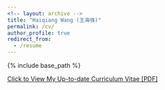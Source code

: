```yaml
---
<!-- layout: archive -->
title: "Haiqiang Wang (王海强)"
permalink: /cv/
author_profile: true
redirect_from:
  - /resume
---
```


{% include base_path %}

[Click to View My Up-to-date Curriculum Vitae [PDF]](http://haiqwang.github.io/files/HaiqiangWang_CV.pdf)

<!-- <embed src="http://lantaoyu.com/files/lantaoyu_cv.pdf" width="650" height="1800" type='application/pdf'> -->
